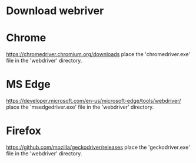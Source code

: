 # Download webriver

# Chrome
https://chromedriver.chromium.org/downloads
place the 'chromedriver.exe' file in the 'webdriver' directory.

# MS Edge
https://developer.microsoft.com/en-us/microsoft-edge/tools/webdriver/
place the 'msedgedriver.exe' file in the 'webdriver' directory.

# Firefox
https://github.com/mozilla/geckodriver/releases
place the 'geckodriver.exe' file in the 'webdriver' directory.
